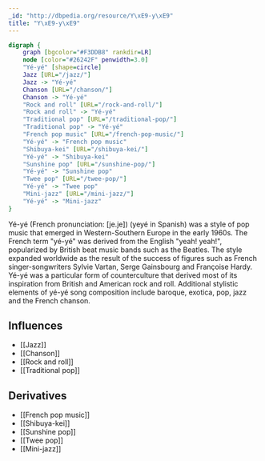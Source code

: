 ```yaml
---
_id: "http://dbpedia.org/resource/Y\xE9-y\xE9"
title: "Y\xE9-y\xE9"
---
```


```dot
digraph {
	graph [bgcolor="#F3DDB8" rankdir=LR]
	node [color="#26242F" penwidth=3.0]
	"Yé-yé" [shape=circle]
	Jazz [URL="/jazz/"]
	Jazz -> "Yé-yé"
	Chanson [URL="/chanson/"]
	Chanson -> "Yé-yé"
	"Rock and roll" [URL="/rock-and-roll/"]
	"Rock and roll" -> "Yé-yé"
	"Traditional pop" [URL="/traditional-pop/"]
	"Traditional pop" -> "Yé-yé"
	"French pop music" [URL="/french-pop-music/"]
	"Yé-yé" -> "French pop music"
	"Shibuya-kei" [URL="/shibuya-kei/"]
	"Yé-yé" -> "Shibuya-kei"
	"Sunshine pop" [URL="/sunshine-pop/"]
	"Yé-yé" -> "Sunshine pop"
	"Twee pop" [URL="/twee-pop/"]
	"Yé-yé" -> "Twee pop"
	"Mini-jazz" [URL="/mini-jazz/"]
	"Yé-yé" -> "Mini-jazz"
}
```

Yé-yé (French pronunciation: ​[je.je]) (yeyé in Spanish) was a style of pop music that emerged in Western-Southern Europe in the early 1960s. The French term "yé-yé" was derived from the English "yeah! yeah!", popularized by British beat music bands such as the Beatles. The style expanded worldwide as the result of the success of figures such as French singer-songwriters Sylvie Vartan, Serge Gainsbourg and Françoise Hardy. Yé-yé was a particular form of counterculture that derived most of its inspiration from British and American rock and roll. Additional stylistic elements of yé-yé song composition include baroque, exotica, pop, jazz and the French chanson.

## Influences

- [[Jazz]]
- [[Chanson]]
- [[Rock and roll]]
- [[Traditional pop]]

## Derivatives

- [[French pop music]]
- [[Shibuya-kei]]
- [[Sunshine pop]]
- [[Twee pop]]
- [[Mini-jazz]]
